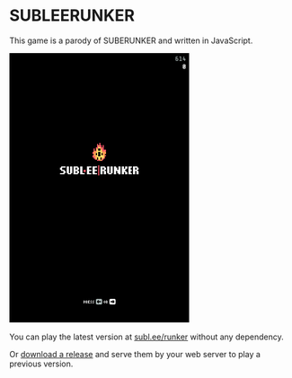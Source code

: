 # SUBLEERUNKER

This game is a parody of SUBERUNKER and written in JavaScript.

![Gameplay video](screencast.gif)

You can play the latest version at [subl.ee/runker](https://subl.ee/runker)
without any dependency.

Or [download a release](https://github.com/sublee/subleerunker/releases) and
serve them by your web server to play a previous version.
